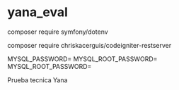 # yana_eval
composer require symfony/dotenv

composer require chriskacerguis/codeigniter-restserver

MYSQL_PASSWORD=
MYSQL_ROOT_PASSWORD=
MYSQL_ROOT_PASSWORD=

Prueba tecnica Yana
